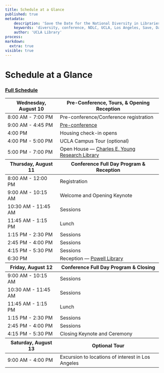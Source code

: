 ```yaml
---
title: Schedule at a Glance
published: true
metadata:
    description: 'Save the Date for the National Diversity in Libraries Conference (NDLC) 2016 UCLA, Los Angeles, California where library staff discuss issues relating to diversity.'
    keywords: 'diversity, conference, NDLC, UCLA, Los Angeles, Save, Date, national, 2016, what is diversity, diversity committee, schedule'
    author: 'UCLA Library'
process:
markdown: 
  extra: true
visible: true
---
```

# Schedule at a Glance 
### [Full Schedule](../)

<table class="table table-bordered table-striped">
            <thead>
                <tr>
                    <th>Wednesday, August 10</th>
                    <th>Pre-Conference, Tours, &amp; Opening Reception</th>
                </tr>
            </thead>
            <tbody>
                <tr>
                    <td>8:00 AM - 7:00 PM</td>
                    <td>Pre-conference/Conference registration</td>
                </tr>
                <tr>
                    <td>9:00 AM - 4:45 PM</td>
                   <td><a href="http://ndlc.info/program/pre-conference">Pre-conference</a></td>
                </tr>
                <tr>
                    <td>4:00 PM</td>
                    <td>Housing check-in opens</td>
                </tr>
                <tr>
                    <td>4:00 PM - 5:00 PM</td>
                    <td>UCLA Campus Tour (optional)</td>
                </tr>
                     <td>5:00 PM - 7:00 PM</td>
                     <td>Open House &#8212; <a href="http://www.library.ucla.edu/yrl" 
                     target="_blank">Charles E. Young Research Library</a></td>
                </tr>
                </tbody>
                <thead>
                <tr>
                <th>Thursday, August 11</th>
                <th>Conference Full Day Program &amp; Reception</th>
                </tr>
                </thead>
                <tbody>
                <tr>
                   <td>8:00 AM - 12:00 PM</td>
                   <td>Registration</td>
                </tr>
                <tr>
                  <td>9:00 AM - 10:15 AM</td>
                  <td>Welcome and Opening Keynote</td>
                <tr>
                    <td>10:30 AM - 11:45 AM</td>
                    <td> Sessions</td>
                </tr>
                <tr>
                    <td>11:45 AM - 1:15 PM</td>
                    <td>Lunch</td>
                </tr>
                <tr>
                    <td>1:15 PM - 2:30 PM</td>
                    <td>Sessions</td>
                </tr>
                <tr>
                    <td>2:45 PM - 4:00 PM</td>
                    <td>Sessions</td>
                </tr>
                 <tr>
                    <td>4:15 PM - 5:30 PM</td>
                    <td>Sessions</td>
                </tr>
                <tr>
                    <td>6:30 PM</td>
                    <td>Reception &#8212; <a href="http://www.library.ucla.edu/powell" target="_blank"> Powell Library</a></td>
                </tr>
            </tbody>
            <thead>
                <tr>
                    <th>Friday, August 12</th>
                    <th>Conference Full Day Program &amp; Closing</th>
                </tr>
            </thead>
            <tbody>
                 <tr>
                    <td>9:00 AM - 10:15 AM</td>
                    <td>Sessions</td>
                </tr>
                 <tr>
                    <td>10:30 AM - 11:45 AM</td>
                    <td>Sessions</td>
                </tr>
                <tr>
                    <td>11:45 AM - 1:15 PM</td>
                    <td>Lunch</td>
                </tr>
                <tr>
                    <td>1:15 PM - 2:30 PM</td>
                    <td>Sessions</td>
                </tr>
                <tr>
                    <td>2:45 PM - 4:00 PM</td>
                    <td> Sessions</td>
                </tr>
                <tr>
                    <td>4:15 PM - 5:30 PM</td>
                    <td>Closing Keynote and Ceremony</td>
                </tr>
            </tbody>
            <thead>
                <tr>
                    <th>Saturday, August 13</th>
                    <th>Optional Tour</th>
                </tr>
            </thead>
            <tbody>
                <tr>
                    <td>9:00 AM - 4:00 PM</td>
                    <td>Excursion to locations of interest in Los Angeles</td>
                </tr>
            </tbody>
        </table>